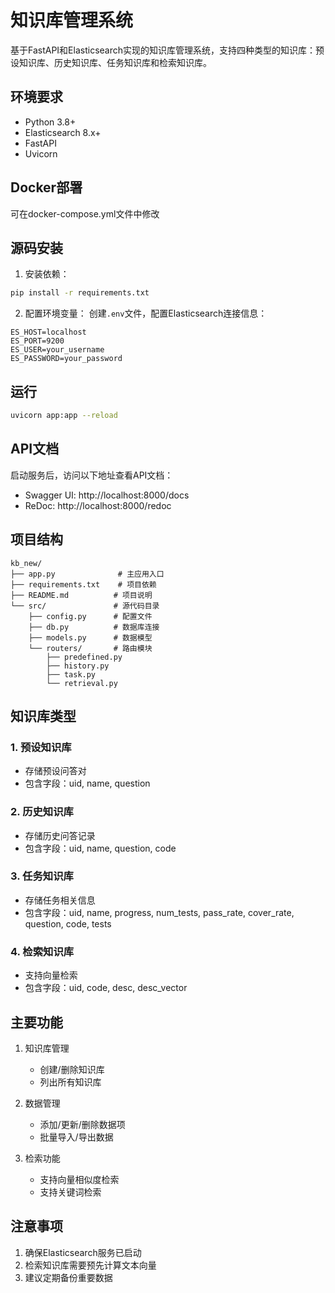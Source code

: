 # 知识库管理系统

基于FastAPI和Elasticsearch实现的知识库管理系统，支持四种类型的知识库：预设知识库、历史知识库、任务知识库和检索知识库。

## 环境要求

- Python 3.8+
- Elasticsearch 8.x+
- FastAPI
- Uvicorn

## Docker部署
可在docker-compose.yml文件中修改

## 源码安装

1. 安装依赖：
```bash
pip install -r requirements.txt
```

2. 配置环境变量：
创建`.env`文件，配置Elasticsearch连接信息：
```
ES_HOST=localhost
ES_PORT=9200
ES_USER=your_username
ES_PASSWORD=your_password
```

## 运行

```bash
uvicorn app:app --reload
```

## API文档

启动服务后，访问以下地址查看API文档：
- Swagger UI: http://localhost:8000/docs
- ReDoc: http://localhost:8000/redoc

## 项目结构

```
kb_new/
├── app.py              # 主应用入口
├── requirements.txt    # 项目依赖
├── README.md          # 项目说明
└── src/               # 源代码目录
    ├── config.py      # 配置文件
    ├── db.py          # 数据库连接
    ├── models.py      # 数据模型
    └── routers/       # 路由模块
        ├── predefined.py
        ├── history.py
        ├── task.py
        └── retrieval.py
```

## 知识库类型

### 1. 预设知识库
- 存储预设问答对
- 包含字段：uid, name, question

### 2. 历史知识库
- 存储历史问答记录
- 包含字段：uid, name, question, code

### 3. 任务知识库
- 存储任务相关信息
- 包含字段：uid, name, progress, num_tests, pass_rate, cover_rate, question, code, tests

### 4. 检索知识库
- 支持向量检索
- 包含字段：uid, code, desc, desc_vector

## 主要功能

1. 知识库管理
   - 创建/删除知识库
   - 列出所有知识库

2. 数据管理
   - 添加/更新/删除数据项
   - 批量导入/导出数据

3. 检索功能
   - 支持向量相似度检索
   - 支持关键词检索

## 注意事项

1. 确保Elasticsearch服务已启动
2. 检索知识库需要预先计算文本向量
3. 建议定期备份重要数据 